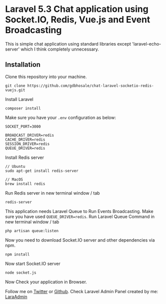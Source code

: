 # Laravel 5.3 Chat application using Socket.IO, Redis, Vue.js and Event Broadcasting

This is simple chat application using standard libraries except 'laravel-echo-server' which I think completely unnecessary.

## Installation

Clone this repository into your machine.

```
git clone https://github.com/gdbhosale/chat-laravel-socketio-redis-vuejs.git
```

Install Laravel
```
composer install
```

Make sure you have your `.env` configuration as below:
```
SOCKET_PORT=3000

BROADCAST_DRIVER=redis
CACHE_DRIVER=redis
SESSION_DRIVER=redis
QUEUE_DRIVER=redis
```

Install Redis server
```
// Ubuntu
sudo apt-get install redis-server

// MacOS
brew install redis
```

Run Redis server in new terminal window / tab
```
redis-server
```

This application needs Laravel Queue to Run Events Broadcasting. Make sure you have used `QUEUE_DRIVER=redis`.
Run Laravel Queue Command in new terminal window / tab
```
php artisan queue:listen
```

Now you need to download Socket.IO server and other dependencies via npm.
```
npm install
```

Now start Socket.IO server
```
node socket.js
```

Now Check your application in Browser.

Follow me on [Twitter](https://twitter.com/gdbhosale) or [Github](https://github.com/gdbhosale). Check Laravel Admin Panel created by me: [LaraAdmin](http://laraadmin.com)
